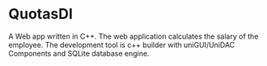 # QuotasDI
A Web app written in C++. The web application calculates the salary of the employee. The development tool is c++ builder with uniGUI/UniDAC Components and SQLite database engine.
